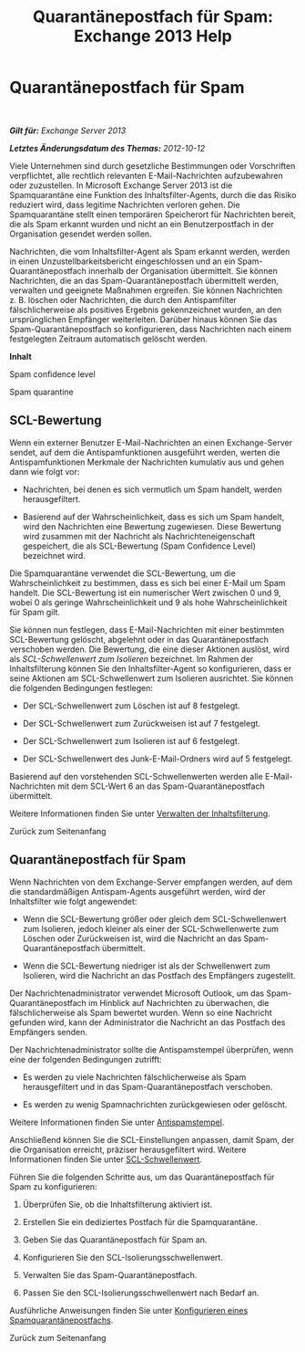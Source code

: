 ﻿---
title: 'Quarantänepostfach für Spam: Exchange 2013 Help'
TOCTitle: Quarantänepostfach für Spam
ms:assetid: 4535496f-de6a-43df-8e53-c9a97f65cccc
ms:mtpsurl: https://technet.microsoft.com/de-de/library/Aa997692(v=EXCHG.150)
ms:contentKeyID: 50475564
ms.date: 05/22/2018
mtps_version: v=EXCHG.150
ms.translationtype: MT
---

# Quarantänepostfach für Spam

 

_**Gilt für:** Exchange Server 2013_

_**Letztes Änderungsdatum des Themas:** 2012-10-12_

Viele Unternehmen sind durch gesetzliche Bestimmungen oder Vorschriften verpflichtet, alle rechtlich relevanten E-Mail-Nachrichten aufzubewahren oder zuzustellen. In Microsoft Exchange Server 2013 ist die Spamquarantäne eine Funktion des Inhaltsfilter-Agents, durch die das Risiko reduziert wird, dass legitime Nachrichten verloren gehen. Die Spamquarantäne stellt einen temporären Speicherort für Nachrichten bereit, die als Spam erkannt wurden und nicht an ein Benutzerpostfach in der Organisation gesendet werden sollen.

Nachrichten, die vom Inhaltsfilter-Agent als Spam erkannt werden, werden in einen Unzustellbarkeitsbericht eingeschlossen und an ein Spam-Quarantänepostfach innerhalb der Organisation übermittelt. Sie können Nachrichten, die an das Spam-Quarantänepostfach übermittelt werden, verwalten und geeignete Maßnahmen ergreifen. Sie können Nachrichten z. B. löschen oder Nachrichten, die durch den Antispamfilter fälschlicherweise als positives Ergebnis gekennzeichnet wurden, an den ursprünglichen Empfänger weiterleiten. Darüber hinaus können Sie das Spam-Quarantänepostfach so konfigurieren, dass Nachrichten nach einem festgelegten Zeitraum automatisch gelöscht werden.

**Inhalt**

Spam confidence level

Spam quarantine

## SCL-Bewertung

Wenn ein externer Benutzer E-Mail-Nachrichten an einen Exchange-Server sendet, auf dem die Antispamfunktionen ausgeführt werden, werten die Antispamfunktionen Merkmale der Nachrichten kumulativ aus und gehen dann wie folgt vor:

  - Nachrichten, bei denen es sich vermutlich um Spam handelt, werden herausgefiltert.

  - Basierend auf der Wahrscheinlichkeit, dass es sich um Spam handelt, wird den Nachrichten eine Bewertung zugewiesen. Diese Bewertung wird zusammen mit der Nachricht als Nachrichteneigenschaft gespeichert, die als SCL-Bewertung (Spam Confidence Level) bezeichnet wird.

Die Spamquarantäne verwendet die SCL-Bewertung, um die Wahrscheinlichkeit zu bestimmen, dass es sich bei einer E-Mail um Spam handelt. Die SCL-Bewertung ist ein numerischer Wert zwischen 0 und 9, wobei 0 als geringe Wahrscheinlichkeit und 9 als hohe Wahrscheinlichkeit für Spam gilt.

Sie können nun festlegen, dass E-Mail-Nachrichten mit einer bestimmten SCL-Bewertung gelöscht, abgelehnt oder in das Quarantänepostfach verschoben werden. Die Bewertung, die eine dieser Aktionen auslöst, wird als *SCL-Schwellenwert zum Isolieren* bezeichnet. Im Rahmen der Inhaltsfilterung können Sie den Inhaltsfilter-Agent so konfigurieren, dass er seine Aktionen am SCL-Schwellenwert zum Isolieren ausrichtet. Sie können die folgenden Bedingungen festlegen:

  - Der SCL-Schwellenwert zum Löschen ist auf 8 festgelegt.

  - Der SCL-Schwellenwert zum Zurückweisen ist auf 7 festgelegt.

  - Der SCL-Schwellenwert zum Isolieren ist auf 6 festgelegt.

  - Der SCL-Schwellenwert des Junk-E-Mail-Ordners wird auf 5 festgelegt.

Basierend auf den vorstehenden SCL-Schwellenwerten werden alle E-Mail-Nachrichten mit dem SCL-Wert 6 an das Spam-Quarantänepostfach übermittelt.

Weitere Informationen finden Sie unter [Verwalten der Inhaltsfilterung](manage-content-filtering-exchange-2013-help.md).

Zurück zum Seitenanfang

## Quarantänepostfach für Spam

Wenn Nachrichten von dem Exchange-Server empfangen werden, auf dem die standardmäßigen Antispam-Agents ausgeführt werden, wird der Inhaltsfilter wie folgt angewendet:

  - Wenn die SCL-Bewertung größer oder gleich dem SCL-Schwellenwert zum Isolieren, jedoch kleiner als einer der SCL-Schwellenwerte zum Löschen oder Zurückweisen ist, wird die Nachricht an das Spam-Quarantänepostfach übermittelt.

  - Wenn die SCL-Bewertung niedriger ist als der Schwellenwert zum Isolieren, wird die Nachricht an das Postfach des Empfängers zugestellt.

Der Nachrichtenadministrator verwendet Microsoft Outlook, um das Spam-Quarantänepostfach im Hinblick auf Nachrichten zu überwachen, die fälschlicherweise als Spam bewertet wurden. Wenn so eine Nachricht gefunden wird, kann der Administrator die Nachricht an das Postfach des Empfängers senden.

Der Nachrichtenadministrator sollte die Antispamstempel überprüfen, wenn eine der folgenden Bedingungen zutrifft:

  - Es werden zu viele Nachrichten fälschlicherweise als Spam herausgefiltert und in das Spam-Quarantänepostfach verschoben.

  - Es werden zu wenig Spamnachrichten zurückgewiesen oder gelöscht.

Weitere Informationen finden Sie unter [Antispamstempel](anti-spam-stamps-exchange-2013-help.md).

Anschließend können Sie die SCL-Einstellungen anpassen, damit Spam, der die Organisation erreicht, präziser herausgefiltert wird. Weitere Informationen finden Sie unter [SCL-Schwellenwert](spam-confidence-level-threshold-exchange-2013-help.md).

Führen Sie die folgenden Schritte aus, um das Quarantänepostfach für Spam zu konfigurieren:

1.  Überprüfen Sie, ob die Inhaltsfilterung aktiviert ist.

2.  Erstellen Sie ein dediziertes Postfach für die Spamquarantäne.

3.  Geben Sie das Quarantänepostfach für Spam an.

4.  Konfigurieren Sie den SCL-Isolierungsschwellenwert.

5.  Verwalten Sie das Spam-Quarantänepostfach.

6.  Passen Sie den SCL-Isolierungsschwellenwert nach Bedarf an.

Ausführliche Anweisungen finden Sie unter [Konfigurieren eines Spamquarantänepostfachs](configure-a-spam-quarantine-mailbox-exchange-2013-help.md).

Zurück zum Seitenanfang

